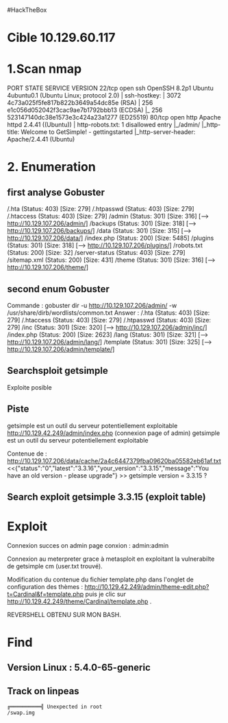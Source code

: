 #HackTheBox 
# Cible 10.129.60.117
# 1.Scan nmap
PORT   STATE SERVICE VERSION
22/tcp open  ssh     OpenSSH 8.2p1 Ubuntu 4ubuntu0.1 (Ubuntu Linux; protocol 2.0)
| ssh-hostkey: 
|   3072 4c73a025f5fe817b822b3649a54dc85e (RSA)
|   256 e1c056d052042f3cac9ae7b1792bbb13 (ECDSA)
|_  256 523147140dc38e1573e3c424a23a1277 (ED25519)
80/tcp open  http    Apache httpd 2.4.41 ((Ubuntu))
| http-robots.txt: 1 disallowed entry 
|_/admin/
|_http-title: Welcome to GetSimple! - gettingstarted
|_http-server-header: Apache/2.4.41 (Ubuntu)


# 2. Enumeration
## first analyse Gobuster
/.hta                 (Status: 403) [Size: 279]
/.htpasswd            (Status: 403) [Size: 279]
/.htaccess            (Status: 403) [Size: 279]
/admin                (Status: 301) [Size: 316] [--> http://10.129.107.206/admin/]
/backups              (Status: 301) [Size: 318] [--> http://10.129.107.206/backups/]
/data                 (Status: 301) [Size: 315] [--> http://10.129.107.206/data/]
/index.php            (Status: 200) [Size: 5485]
/plugins              (Status: 301) [Size: 318] [--> http://10.129.107.206/plugins/]
/robots.txt           (Status: 200) [Size: 32]
/server-status        (Status: 403) [Size: 279]
/sitemap.xml          (Status: 200) [Size: 431]
/theme                (Status: 301) [Size: 316] [--> http://10.129.107.206/theme/]

## second enum Gobuster
Commande : gobuster dir -u http://10.129.107.206/admin/ -w /usr/share/dirb/wordlists/common.txt
Answer :
	/.hta                 (Status: 403) [Size: 279]
/.htaccess            (Status: 403) [Size: 279]
/.htpasswd            (Status: 403) [Size: 279]
/inc                  (Status: 301) [Size: 320] [--> http://10.129.107.206/admin/inc/]
/index.php            (Status: 200) [Size: 2623]
/lang                 (Status: 301) [Size: 321] [--> http://10.129.107.206/admin/lang/]
/template             (Status: 301) [Size: 325] [--> http://10.129.107.206/admin/template/]

## Searchsploit getsimple
Exploite posible

## Piste 
getsimple est un outil du serveur potentiellement exploitable
http://10.129.42.249/admin/index.php (connexion page of admin)
getsimple est un outil du serveur potentiellement exploitable

Contenue de : http://10.129.107.206/data/cache/2a4c6447379fba09620ba05582eb61af.txt      
<<{"status":"0","latest":"3.3.16","your_version":"3.3.15","message":"You have an old version - please upgrade"} >>
getsimple version = 3.3.15   ?

## Search exploit getsimple 3.3.15 (exploit table)
                   

# Exploit
Connexion succes on admin page conxion : admin:admin

Connexion au meterpreter grace à metasploit en exploitant la vulnerabilte de getsimple cm (user.txt trouvé).

Modification du contenue du fichier template.php dans l'onglet de configuration des thèmes : http://10.129.42.249/admin/theme-edit.php?t=Cardinal&f=template.php puis je clic sur http://10.129.42.249/theme/Cardinal/template.php . 

REVERSHELL OBTENU SUR MON BASH.

# Find
## Version Linux : 5.4.0-65-generic

## Track on linpeas
	╔══════════╣ Unexpected in root
	/swap.img